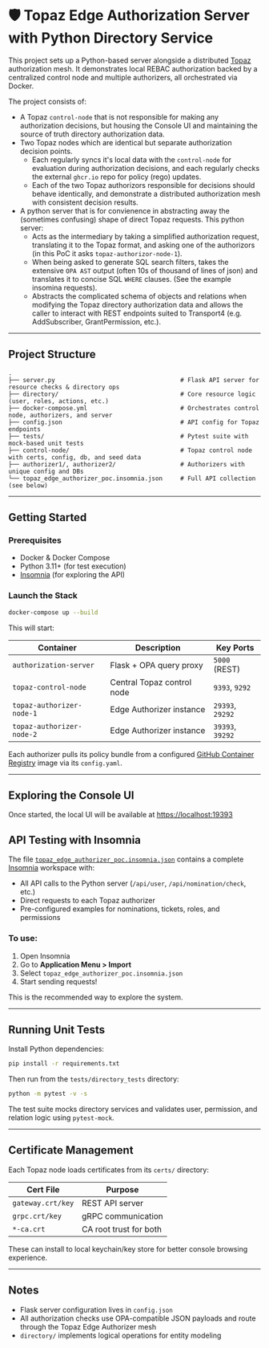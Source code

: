 # 🛡️ Topaz Edge Authorization Server with Python Directory Service

This project sets up a Python-based server alongside a distributed [Topaz](https://www.aserto.com/topaz/) authorization mesh. It demonstrates local REBAC authorization backed by a centralized control node and multiple authorizers, all orchestrated via Docker. 

The project consists of:
- A Topaz `control-node` that is not responsible for making any authorization decisions, but housing the Console UI and maintaining the source of truth directory authorization data. 
- Two Topaz nodes which are identical but separate authorization decision points. 
    - Each regularly syncs it's local data with the `control-node` for evaluation during authorization decisions, and each regularly checks the external `ghcr.io` repo for policy (rego) updates. 
    - Each of the two Topaz authorizors responsible for decisions should behave identically, and demonstrate a distributed authorization mesh with consistent decision results. 
- A python server that is for convienence in abstracting away the (sometimes confusing) shape of direct Topaz requests. This python server:
    - Acts as the intermediary by taking a simplified authorization request, translating it to the Topaz format, and asking one of the authorizors (in this PoC it asks `topaz-authorizor-node-1`). 
    - When being asked to generate SQL search filters, takes the extensive `OPA AST` output (often 10s of thousand of lines of json) and translates it to concise SQL `WHERE` clauses. (See the example insomina requests). 
    - Abstracts the complicated schema of objects and relations when modifying the Topaz directory authorization data and allows the caller to interact with REST endpoints suited to Transport4 (e.g. AddSubscriber, GrantPermission, etc.).


---

## Project Structure

```
.
├── server.py                                   # Flask API server for resource checks & directory ops
├── directory/                                  # Core resource logic (user, roles, actions, etc.)
├── docker-compose.yml                          # Orchestrates control node, authorizers, and server
├── config.json                                 # API config for Topaz endpoints
├── tests/                                      # Pytest suite with mock-based unit tests
├── control-node/                               # Topaz control node with certs, config, db, and seed data
├── authorizer1/, authorizer2/                  # Authorizers with unique config and DBs
└── topaz_edge_authorizer_poc.insomnia.json     # Full API collection (see below)
```

---

## Getting Started

### Prerequisites

- Docker & Docker Compose
- Python 3.11+ (for test execution)
- [Insomnia](https://insomnia.rest/download) (for exploring the API)

### Launch the Stack

```bash
docker-compose up --build
```

This will start:

| Container               | Description                        | Key Ports      |
|------------------------|------------------------------------|----------------|
| `authorization-server` | Flask + OPA query proxy            | `5000` (REST)  |
| `topaz-control-node`             | Central Topaz control node         | `9393`, `9292` |
| `topaz-authorizer-node-1` | Edge Authorizer instance       | `29393`, `29292` |
| `topaz-authorizer-node-2` | Edge Authorizer instance       | `39393`, `39292` |

Each authorizer pulls its policy bundle from a configured [GitHub Container Registry](https://ghcr.io) image via its `config.yaml`.

---

## Exploring the Console UI

Once started, the local UI will be available at [https://localhost:19393](https://localhost:19393)

## API Testing with Insomnia

The file [`topaz_edge_authorizer_poc.insomnia.json`](./topaz_edge_authorizer_poc.insomnia.json) contains a complete [Insomnia](https://insomnia.rest/) workspace with:

- All API calls to the Python server (`/api/user`, `/api/nomination/check`, etc.)
- Direct requests to each Topaz authorizer
- Pre-configured examples for nominations, tickets, roles, and permissions

### To use:
1. Open Insomnia
2. Go to **Application Menu > Import**
3. Select `topaz_edge_authorizer_poc.insomnia.json`
4. Start sending requests!

This is the recommended way to explore the system.

---

## Running Unit Tests

Install Python dependencies:

```bash
pip install -r requirements.txt
```

Then run from the `tests/directory_tests` directory:

```bash
python -m pytest -v -s
```

The test suite mocks directory services and validates user, permission, and relation logic using `pytest-mock`.

---

## Certificate Management

Each Topaz node loads certificates from its `certs/` directory:

| Cert File         | Purpose                  |
|-------------------|--------------------------|
| `gateway.crt/key` | REST API server          |
| `grpc.crt/key`    | gRPC communication       |
| `*-ca.crt`        | CA root trust for both   |

These can install to local keychain/key store for better console browsing experience.

---

## Notes

- Flask server configuration lives in `config.json`
- All authorization checks use OPA-compatible JSON payloads and route through the Topaz Edge Authorizer mesh
- `directory/` implements logical operations for entity modeling

